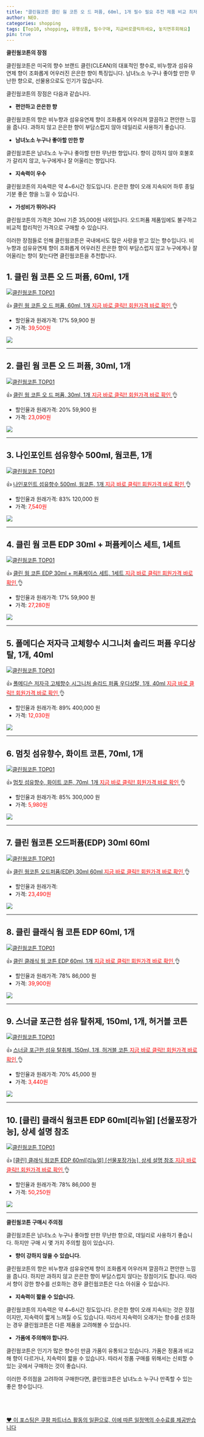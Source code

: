 ```yaml
---
title: "클린웜코튼 클린 웜 코튼 오 드 퍼퓸, 60ml, 1개 필수 필요 추천 제품 비교 최저 가격 비교 장점 구매 후기 구매평"
author: NEO.
categories: shopping
tags: [Top10, shopping, 유행상품, 필수구매, 지금바로클릭하세요, 놓치면후회해요]
pin: true
---
```

**클린웜코튼의 장점**

클린웜코튼은 미국의 향수 브랜드 클린(CLEAN)의 대표적인 향수로, 비누향과 섬유유연제 향이 조화롭게 어우러진 은은한 향이 특징입니다. 남녀노소 누구나 좋아할 만한 무난한 향으로, 선물용으로도 인기가 많습니다.

클린웜코튼의 장점은 다음과 같습니다.

* **편안하고 은은한 향**

클린웜코튼의 향은 비누향과 섬유유연제 향이 조화롭게 어우러져 깔끔하고 편안한 느낌을 줍니다. 과하지 않고 은은한 향이 부담스럽지 않아 데일리로 사용하기 좋습니다.

* **남녀노소 누구나 좋아할 만한 향**

클린웜코튼은 남녀노소 누구나 좋아할 만한 무난한 향입니다. 향이 강하지 않아 호불호가 갈리지 않고, 누구에게나 잘 어울리는 향입니다.

* **지속력이 우수**

클린웜코튼의 지속력은 약 4~6시간 정도입니다. 은은한 향이 오래 지속되어 하루 종일 기분 좋은 향을 느낄 수 있습니다.

* **가성비가 뛰어나다**

클린웜코튼의 가격은 30ml 기준 35,000원 내외입니다. 오드퍼퓸 제품임에도 불구하고 비교적 합리적인 가격으로 구매할 수 있습니다.

이러한 장점들로 인해 클린웜코튼은 국내에서도 많은 사랑을 받고 있는 향수입니다. 비누향과 섬유유연제 향이 조화롭게 어우러진 은은한 향이 부담스럽지 않고 누구에게나 잘 어울리는 향이 찾는다면 클린웜코튼을 추천합니다.

   

## 1. 클린 웜 코튼 오 드 퍼퓸, 60ml, 1개

[![클린웜코튼 TOP01](https://thumbnail7.coupangcdn.com/thumbnails/remote/490x490ex/image/retail/images/4533983596446136-941c2cdb-4b4c-442e-9a20-dcbf1bc7d7aa.jpg)](https://link.coupang.com/re/AFFSDP?lptag=AF3617701&subid=GithubCoopas&pageKey=7281183572&traceid=V0-153&itemId=9768450896&vendorItemId=85669714037)


👍 [클린 웜 코튼 오 드 퍼퓸, 60ml, 1개 <font color=red> 지금 바로 클릭!! 회원가격 바로 확인 </font> ](https://link.coupang.com/re/AFFSDP?lptag=AF3617701&subid=GithubCoopas&pageKey=7281183572&traceid=V0-153&itemId=9768450896&vendorItemId=85669714037) 👌 


- 할인율과 원래가격: 17%  59,900   원
- 가격: <span style='color:red'>39,500원</span>

[![](/discount_price.png)](https://link.coupang.com/re/AFFSDP?lptag=AF3617701&subid=GithubCoopas&pageKey=7281183572&traceid=V0-153&itemId=9768450896&vendorItemId=85669714037)

---


   

## 2. 클린 웜 코튼 오 드 퍼퓸, 30ml, 1개

[![클린웜코튼 TOP01](https://thumbnail8.coupangcdn.com/thumbnails/remote/490x490ex/image/retail/images/1321670405750614-3bd0770f-0716-4f7a-8f32-722162e54a78.jpg)](https://link.coupang.com/re/AFFSDP?lptag=AF3617701&subid=GithubCoopas&pageKey=7281183572&traceid=V0-153&itemId=16539790988&vendorItemId=85669713932)


👍 [클린 웜 코튼 오 드 퍼퓸, 30ml, 1개 <font color=red> 지금 바로 클릭!! 회원가격 바로 확인 </font> ](https://link.coupang.com/re/AFFSDP?lptag=AF3617701&subid=GithubCoopas&pageKey=7281183572&traceid=V0-153&itemId=16539790988&vendorItemId=85669713932) 👌 


- 할인율과 원래가격: 20%  59,900   원
- 가격: <span style='color:red'>23,090원</span>

[![](/discount_price.png)](https://link.coupang.com/re/AFFSDP?lptag=AF3617701&subid=GithubCoopas&pageKey=7281183572&traceid=V0-153&itemId=16539790988&vendorItemId=85669713932)

---


   

## 3. 나인포인트 섬유향수 500ml, 웜코튼, 1개

[![클린웜코튼 TOP01](https://thumbnail7.coupangcdn.com/thumbnails/remote/490x490ex/image/retail/images/895446635294382-c7daded5-6aa0-4dff-8ab4-9ed75fec79bc.jpg)](https://link.coupang.com/re/AFFSDP?lptag=AF3617701&subid=GithubCoopas&pageKey=192330&traceid=V0-153&itemId=323524&vendorItemId=3000234262)


👍 [나인포인트 섬유향수 500ml, 웜코튼, 1개 <font color=red> 지금 바로 클릭!! 회원가격 바로 확인 </font> ](https://link.coupang.com/re/AFFSDP?lptag=AF3617701&subid=GithubCoopas&pageKey=192330&traceid=V0-153&itemId=323524&vendorItemId=3000234262) 👌 


- 할인율과 원래가격: 83%  120,000   원
- 가격: <span style='color:red'>7,540원</span>

[![](/discount_price.png)](https://link.coupang.com/re/AFFSDP?lptag=AF3617701&subid=GithubCoopas&pageKey=192330&traceid=V0-153&itemId=323524&vendorItemId=3000234262)

---


   

## 4. 클린 웜 코튼 EDP 30ml + 퍼퓸케이스 세트, 1세트

[![클린웜코튼 TOP01](https://thumbnail6.coupangcdn.com/thumbnails/remote/490x490ex/image/retail/images/2023/01/09/18/4/0beba2ed-c4a9-4068-a7ad-32892ca62027.jpg)](https://link.coupang.com/re/AFFSDP?lptag=AF3617701&subid=GithubCoopas&pageKey=7053236676&traceid=V0-153&itemId=17468739602&vendorItemId=84636446761)


👍 [클린 웜 코튼 EDP 30ml + 퍼퓸케이스 세트, 1세트 <font color=red> 지금 바로 클릭!! 회원가격 바로 확인 </font> ](https://link.coupang.com/re/AFFSDP?lptag=AF3617701&subid=GithubCoopas&pageKey=7053236676&traceid=V0-153&itemId=17468739602&vendorItemId=84636446761) 👌 


- 할인율과 원래가격: 17%  59,900   원
- 가격: <span style='color:red'>27,280원</span>

[![](/discount_price.png)](https://link.coupang.com/re/AFFSDP?lptag=AF3617701&subid=GithubCoopas&pageKey=7053236676&traceid=V0-153&itemId=17468739602&vendorItemId=84636446761)

---


   

## 5. 폴메디슨 저자극 고체향수 시그니처 솔리드 퍼퓸 우디상탈, 1개, 40ml

[![클린웜코튼 TOP01](https://thumbnail8.coupangcdn.com/thumbnails/remote/490x490ex/image/retail/images/2023/04/12/15/4/d524c226-19e5-4002-9fef-887f948e0cdc.jpg)](https://link.coupang.com/re/AFFSDP?lptag=AF3617701&subid=GithubCoopas&pageKey=7263278297&traceid=V0-153&itemId=18505662981&vendorItemId=85644733346)


👍 [폴메디슨 저자극 고체향수 시그니처 솔리드 퍼퓸 우디상탈, 1개, 40ml <font color=red> 지금 바로 클릭!! 회원가격 바로 확인 </font> ](https://link.coupang.com/re/AFFSDP?lptag=AF3617701&subid=GithubCoopas&pageKey=7263278297&traceid=V0-153&itemId=18505662981&vendorItemId=85644733346) 👌 


- 할인율과 원래가격: 89%  400,000   원
- 가격: <span style='color:red'>12,030원</span>

[![](/discount_price.png)](https://link.coupang.com/re/AFFSDP?lptag=AF3617701&subid=GithubCoopas&pageKey=7263278297&traceid=V0-153&itemId=18505662981&vendorItemId=85644733346)

---


   

## 6. 멈칫 섬유향수, 화이트 코튼, 70ml, 1개

[![클린웜코튼 TOP01](https://thumbnail7.coupangcdn.com/thumbnails/remote/490x490ex/image/retail/images/1839560891924463-e311489f-7f23-471e-9dd1-0ab427f37277.jpg)](https://link.coupang.com/re/AFFSDP?lptag=AF3617701&subid=GithubCoopas&pageKey=5374609571&traceid=V0-153&itemId=17424837639&vendorItemId=3452543465)


👍 [멈칫 섬유향수, 화이트 코튼, 70ml, 1개 <font color=red> 지금 바로 클릭!! 회원가격 바로 확인 </font> ](https://link.coupang.com/re/AFFSDP?lptag=AF3617701&subid=GithubCoopas&pageKey=5374609571&traceid=V0-153&itemId=17424837639&vendorItemId=3452543465) 👌 


- 할인율과 원래가격: 85%  300,000   원
- 가격: <span style='color:red'>5,980원</span>

[![](/discount_price.png)](https://link.coupang.com/re/AFFSDP?lptag=AF3617701&subid=GithubCoopas&pageKey=5374609571&traceid=V0-153&itemId=17424837639&vendorItemId=3452543465)

---


   

## 7. 클린 웜코튼 오드퍼퓸(EDP) 30ml 60ml

[![클린웜코튼 TOP01](https://thumbnail8.coupangcdn.com/thumbnails/remote/490x490ex/image/vendor_inventory/7448/f489ac449d9d61264a23143040386d79f7c1db156157a7af0ceff1689ad3.png)](https://link.coupang.com/re/AFFSDP?lptag=AF3617701&subid=GithubCoopas&pageKey=2111818426&traceid=V0-153&itemId=3587201092&vendorItemId=87657408721)


👍 [클린 웜코튼 오드퍼퓸(EDP) 30ml 60ml <font color=red> 지금 바로 클릭!! 회원가격 바로 확인 </font> ](https://link.coupang.com/re/AFFSDP?lptag=AF3617701&subid=GithubCoopas&pageKey=2111818426&traceid=V0-153&itemId=3587201092&vendorItemId=87657408721) 👌 


- 할인율과 원래가격: 
- 가격: <span style='color:red'>23,490원</span>

[![](/discount_price.png)](https://link.coupang.com/re/AFFSDP?lptag=AF3617701&subid=GithubCoopas&pageKey=2111818426&traceid=V0-153&itemId=3587201092&vendorItemId=87657408721)

---


   

## 8. 클린 클래식 웜 코튼 EDP 60ml, 1개

[![클린웜코튼 TOP01](https://thumbnail10.coupangcdn.com/thumbnails/remote/490x490ex/image/vendor_inventory/726e/a41624b647329e720055e47508d3362e6dddd3227755d9b7b9c00a3803b6.jpg)](https://link.coupang.com/re/AFFSDP?lptag=AF3617701&subid=GithubCoopas&pageKey=7265460738&traceid=V0-153&itemId=19706063664&vendorItemId=87614209280)


👍 [클린 클래식 웜 코튼 EDP 60ml, 1개 <font color=red> 지금 바로 클릭!! 회원가격 바로 확인 </font> ](https://link.coupang.com/re/AFFSDP?lptag=AF3617701&subid=GithubCoopas&pageKey=7265460738&traceid=V0-153&itemId=19706063664&vendorItemId=87614209280) 👌 


- 할인율과 원래가격: 78%  86,000   원
- 가격: <span style='color:red'>39,900원</span>

[![](/discount_price.png)](https://link.coupang.com/re/AFFSDP?lptag=AF3617701&subid=GithubCoopas&pageKey=7265460738&traceid=V0-153&itemId=19706063664&vendorItemId=87614209280)

---


   

## 9. 스너글 포근한 섬유 탈취제, 150ml, 1개, 허거블 코튼

[![클린웜코튼 TOP01](https://thumbnail10.coupangcdn.com/thumbnails/remote/490x490ex/image/retail/images/2023/01/12/13/8/ed77f90c-596f-4293-abf5-49ba758d34d0.jpg)](https://link.coupang.com/re/AFFSDP?lptag=AF3617701&subid=GithubCoopas&pageKey=7194431902&traceid=V0-153&itemId=18111946514&vendorItemId=84671922282)


👍 [스너글 포근한 섬유 탈취제, 150ml, 1개, 허거블 코튼 <font color=red> 지금 바로 클릭!! 회원가격 바로 확인 </font> ](https://link.coupang.com/re/AFFSDP?lptag=AF3617701&subid=GithubCoopas&pageKey=7194431902&traceid=V0-153&itemId=18111946514&vendorItemId=84671922282) 👌 


- 할인율과 원래가격: 70%  45,000   원
- 가격: <span style='color:red'>3,440원</span>

[![](/discount_price.png)](https://link.coupang.com/re/AFFSDP?lptag=AF3617701&subid=GithubCoopas&pageKey=7194431902&traceid=V0-153&itemId=18111946514&vendorItemId=84671922282)

---


   

## 10. [클린] 클래식 웜코튼 EDP 60ml[리뉴얼] [선물포장가능], 상세 설명 참조

[![클린웜코튼 TOP01](https://thumbnail8.coupangcdn.com/thumbnails/remote/490x490ex/image/vendor_inventory/5657/81a714616b2f60b2801eb51157aeff3744ad8f881585cfa23b3a223df737.jpg)](https://link.coupang.com/re/AFFSDP?lptag=AF3617701&subid=GithubCoopas&pageKey=7289059687&traceid=V0-153&itemId=18625993641&vendorItemId=78813968153)


👍 [[클린] 클래식 웜코튼 EDP 60ml[리뉴얼] [선물포장가능], 상세 설명 참조 <font color=red> 지금 바로 클릭!! 회원가격 바로 확인 </font> ](https://link.coupang.com/re/AFFSDP?lptag=AF3617701&subid=GithubCoopas&pageKey=7289059687&traceid=V0-153&itemId=18625993641&vendorItemId=78813968153) 👌 


- 할인율과 원래가격: 78%  86,000   원
- 가격: <span style='color:red'>50,250원</span>

[![](/discount_price.png)](https://link.coupang.com/re/AFFSDP?lptag=AF3617701&subid=GithubCoopas&pageKey=7289059687&traceid=V0-153&itemId=18625993641&vendorItemId=78813968153)

---
**클린웜코튼 구매시 주의점**

클린웜코튼은 남녀노소 누구나 좋아할 만한 무난한 향으로, 데일리로 사용하기 좋습니다. 하지만 구매 시 몇 가지 주의할 점이 있습니다.

* **향이 강하지 않을 수 있습니다.**

클린웜코튼의 향은 비누향과 섬유유연제 향이 조화롭게 어우러져 깔끔하고 편안한 느낌을 줍니다. 하지만 과하지 않고 은은한 향이 부담스럽지 않다는 장점이기도 합니다. 따라서 향이 강한 향수를 선호하는 경우 클린웜코튼은 다소 아쉬울 수 있습니다.

* **지속력이 짧을 수 있습니다.**

클린웜코튼의 지속력은 약 4~6시간 정도입니다. 은은한 향이 오래 지속되는 것은 장점이지만, 지속력이 짧게 느껴질 수도 있습니다. 따라서 지속력이 오래가는 향수를 선호하는 경우 클린웜코튼은 다른 제품을 고려해볼 수 있습니다.

* **가품에 주의해야 합니다.**

클린웜코튼은 인기가 많은 향수인 만큼 가품이 유통되고 있습니다. 가품은 정품과 비교해 향이 다르거나, 지속력이 짧을 수 있습니다. 따라서 정품 구매를 위해서는 신뢰할 수 있는 곳에서 구매하는 것이 좋습니다.

이러한 주의점을 고려하여 구매한다면, 클린웜코튼은 남녀노소 누구나 만족할 수 있는 좋은 향수입니다.<br><br><br><br><br> [ ❤  이 포스팅은 쿠팡 파트너스 활동의 일환으로, 이에 따른 일정액의 수수료를 제공받습니다](https://link.coupang.com/a/bcEFyh)